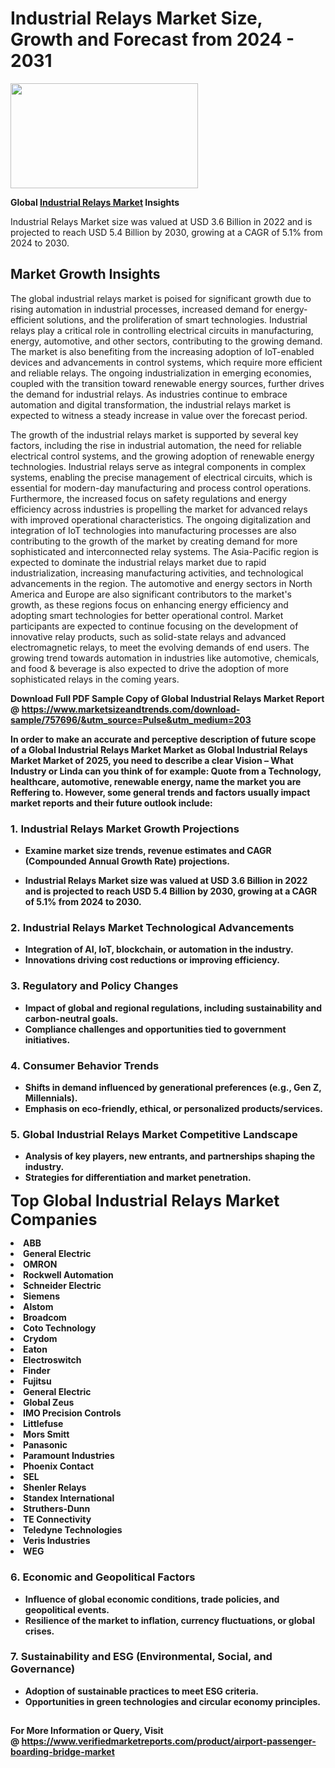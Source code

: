 <H1>Industrial Relays Market Size, Growth and Forecast from 2024 - 2031</H1><img class="aligncenter size-medium wp-image-584254" src="https://thirdeyenews.in/wp-content/uploads/2024/09/Global-Market-Research-300x168.jpeg" alt="" width="300" height="168" /><p><strong>Global&nbsp;<a href="https://www.marketsizeandtrends.com/download-sample/757696/&amp;utm_source=Pulse&amp;utm_medium=203">Industrial Relays Market</a> Insights</strong></p><p>Industrial Relays Market size was valued at USD 3.6 Billion in 2022 and is projected to reach USD 5.4 Billion by 2030, growing at a CAGR of 5.1% from 2024 to 2030.</p><p><h2>Market Growth Insights</h2> <p>The global industrial relays market is poised for significant growth due to rising automation in industrial processes, increased demand for energy-efficient solutions, and the proliferation of smart technologies. Industrial relays play a critical role in controlling electrical circuits in manufacturing, energy, automotive, and other sectors, contributing to the growing demand. The market is also benefiting from the increasing adoption of IoT-enabled devices and advancements in control systems, which require more efficient and reliable relays. The ongoing industrialization in emerging economies, coupled with the transition toward renewable energy sources, further drives the demand for industrial relays. As industries continue to embrace automation and digital transformation, the industrial relays market is expected to witness a steady increase in value over the forecast period.</p> <p><strong></strong></p> <p>The growth of the industrial relays market is supported by several key factors, including the rise in industrial automation, the need for reliable electrical control systems, and the growing adoption of renewable energy technologies. Industrial relays serve as integral components in complex systems, enabling the precise management of electrical circuits, which is essential for modern-day manufacturing and process control operations. Furthermore, the increased focus on safety regulations and energy efficiency across industries is propelling the market for advanced relays with improved operational characteristics. The ongoing digitalization and integration of IoT technologies into manufacturing processes are also contributing to the growth of the market by creating demand for more sophisticated and interconnected relay systems. The Asia-Pacific region is expected to dominate the industrial relays market due to rapid industrialization, increasing manufacturing activities, and technological advancements in the region. The automotive and energy sectors in North America and Europe are also significant contributors to the market's growth, as these regions focus on enhancing energy efficiency and adopting smart technologies for better operational control. Market participants are expected to continue focusing on the development of innovative relay products, such as solid-state relays and advanced electromagnetic relays, to meet the evolving demands of end users. The growing trend towards automation in industries like automotive, chemicals, and food & beverage is also expected to drive the adoption of more sophisticated relays in the coming years. <p><strong></p><p><span class=""><strong>Download Full PDF Sample Copy of Global Industrial Relays Market Report</strong> @ <a href="https://www.marketsizeandtrends.com/download-sample/757696/&amp;utm_source=Pulse&amp;utm_medium=203" target="_blank">https://www.marketsizeandtrends.com/download-sample/757696/&amp;utm_source=Pulse&amp;utm_medium=203</a></span></p><p>In order to make an accurate and perceptive description of future scope of a Global&nbsp;Industrial Relays Market Market as Global&nbsp;Industrial Relays Market Market of 2025, you need to describe a clear Vision &ndash; What Industry or Linda can you think of for example: Quote from a Technology, healthcare, automotive, renewable energy, name the market you are Reffering to. However, some general trends and factors usually impact market reports and their future outlook include:</p><h3>1.&nbsp;<strong>Industrial Relays Market Growth Projections</strong></h3><ul><li>Examine market size trends, revenue estimates and CAGR (Compounded Annual Growth Rate) projections.</li><li><p>Industrial Relays Market size was valued at USD 3.6 Billion in 2022 and is projected to reach USD 5.4 Billion by 2030, growing at a CAGR of 5.1% from 2024 to 2030.</p></li></ul><h3>2.&nbsp;<strong>Industrial Relays Market Technological Advancements</strong></h3><ul><li>Integration of AI, IoT, blockchain, or automation in the industry.</li><li>Innovations driving cost reductions or improving efficiency.</li></ul><h3>3.&nbsp;<strong>Regulatory and Policy Changes</strong></h3><ul><li>Impact of global and regional regulations, including sustainability and carbon-neutral goals.</li><li>Compliance challenges and opportunities tied to government initiatives.</li></ul><h3>4.&nbsp;<strong>Consumer Behavior Trends</strong></h3><ul><li>Shifts in demand influenced by generational preferences (e.g., Gen Z, Millennials).</li><li>Emphasis on eco-friendly, ethical, or personalized products/services.</li></ul><h3>5.&nbsp;<strong>Global Industrial Relays Market Competitive Landscape</strong></h3><ul><li>Analysis of key players, new entrants, and partnerships shaping the industry.</li><li>Strategies for differentiation and market penetration.</li></ul><p data-pm-slice="1 1 []"><span style="color: inherit; font-family: inherit; font-size: 25px;">Top Global Industrial Relays Market Companies</span></p><div class="" data-test-id=""><p><li>ABB</li><li> General Electric</li><li> OMRON</li><li> Rockwell Automation</li><li> Schneider Electric</li><li> Siemens</li><li> Alstom</li><li> Broadcom</li><li> Coto Technology</li><li> Crydom</li><li> Eaton</li><li> Electroswitch</li><li> Finder</li><li> Fujitsu</li><li> General Electric</li><li> Global Zeus</li><li> IMO Precision Controls</li><li> Littlefuse</li><li> Mors Smitt</li><li> Panasonic</li><li> Paramount Industries</li><li> Phoenix Contact</li><li> SEL</li><li> Shenler Relays</li><li> Standex International</li><li> Struthers-Dunn</li><li> TE Connectivity</li><li> Teledyne Technologies</li><li> Veris Industries</li><li> WEG</li></p></div><h3>6.&nbsp;<strong>Economic and Geopolitical Factors</strong></h3><ul><li>Influence of global economic conditions, trade policies, and geopolitical events.</li><li>Resilience of the market to inflation, currency fluctuations, or global crises.</li></ul><h3>7.&nbsp;<strong>Sustainability and ESG (Environmental, Social, and Governance)</strong></h3><ul><li>Adoption of sustainable practices to meet ESG criteria.</li><li>Opportunities in green technologies and circular economy principles.</li></ul><h2><strong style="font-size: 14px;">For More Information or Query, Visit @&nbsp;</strong><a style="background-color: #ffffff; font-size: 14px;" href="https://www.marketsizeandtrends.com/report/industrial-relays-market/" target="_blank">https://www.verifiedmarketreports.com/product/airport-passenger-boarding-bridge-market</a></h2>
